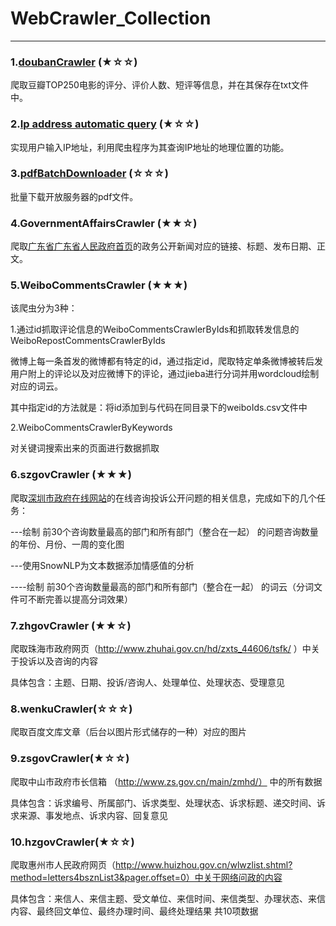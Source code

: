 # WebCrawler_Collection
--------------------------------------
### 1.[doubanCrawler][1] (★☆☆)
爬取豆瓣TOP250电影的评分、评价人数、短评等信息，并在其保存在txt文件中。

[1]:http://blog.csdn.net/linzch3/article/details/62444947

### 2.[Ip address automatic query][2] (★☆☆)
实现用户输入IP地址，利用爬虫程序为其查询IP地址的地理位置的功能。

[2]:http://blog.csdn.net/linzch3/article/details/62273278

### 3.[pdfBatchDownloader][3] (☆☆☆)
批量下载开放服务器的pdf文件。

[3]:http://blog.csdn.net/linzch3/article/details/68948802

### 4.GovernmentAffairsCrawler (★★☆)
爬取[广东省广东省人民政府首页][广东省广东省人民政府首页]的政务公开新闻对应的链接、标题、发布日期、正文。

[广东省广东省人民政府首页]:http://www.gd.gov.cn/govpub/xxts/index.htm

### 5.WeiboCommentsCrawler (★★★)
该爬虫分为3种：

1.通过id抓取评论信息的WeiboCommentsCrawlerByIds和抓取转发信息的WeiboRepostCommentsCrawlerByIds

微博上每一条首发的微博都有特定的id，通过指定id，爬取特定单条微博被转后发用户附上的评论以及对应微博下的评论，通过jieba进行分词并用wordcloud绘制对应的词云。

其中指定id的方法就是：将id添加到与代码在同目录下的weiboIds.csv文件中

2.WeiboCommentsCrawlerByKeywords

对关键词搜索出来的页面进行数据抓取

### 6.szgovCrawler (★★★)

爬取[深圳市政府在线网站][深圳市政府在线网站]的在线咨询投诉公开问题的相关信息，完成如下的几个任务：

---绘制 前30个咨询数量最高的部门和所有部门（整合在一起） 的问题咨询数量的年份、月份、一周的变化图

---使用SnowNLP为文本数据添加情感值的分析

----绘制 前30个咨询数量最高的部门和所有部门（整合在一起） 的词云（分词文件可不断完善以提高分词效果）

[深圳市政府在线网站]:http://www.sz.gov.cn/cn/hdjl/zxts/dfyjcx/

### 7.zhgovCrawler (★★☆)

爬取珠海市政府网页（http://www.zhuhai.gov.cn/hd/zxts_44606/tsfk/ ）中关于投诉以及咨询的内容

具体包含：主题、日期、投诉/咨询人、处理单位、处理状态、受理意见

### 8.wenkuCrawler(☆☆☆)

爬取百度文库文章（后台以图片形式储存的一种）对应的图片

### 9.zsgovCrawler(★☆☆)
爬取中山市政府市长信箱 （http://www.zs.gov.cn/main/zmhd/） 中的所有数据

具体包含：诉求编号、所属部门、诉求类型、处理状态、诉求标题、递交时间、诉求来源、事发地点、诉求内容、回复意见

### 10.hzgovCrawler(★☆☆) 
爬取惠州市人民政府网页（http://www.huizhou.gov.cn/wlwzlist.shtml?method=letters4bsznList3&pager.offset=0）中关于网络问政的内容

具体包含：来信人、来信主题、受文单位、来信时间、来信类型、办理状态、来信内容、最终回文单位、最终办理时间、最终处理结果 共10项数据
